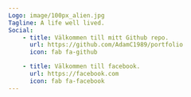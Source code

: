 ```yaml
---
Logo: image/100px_alien.jpg
Tagline: A life well lived.
Social:
    - title: Välkommen till mitt Github repo.
      url: https://github.com/AdamC1989/portfolio
      icon: fab fa-github

    - title: Välkommen till facebook.
      url: https://facebook.com
      icon: fab fa-facebook
---
```


